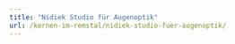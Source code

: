 ```yaml
---
title: "Nidiek Studio für Augenoptik"
url: /kernen-im-remstal/nidiek-studio-fuer-augenoptik/
---
```

